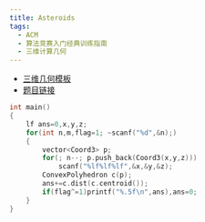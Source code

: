 ```yaml
---
title: Asteroids
tags:
  - ACM
  - 算法竞赛入门经典训练指南
  - 三维计算几何
---
```


- [三维几何模板](https://wu-kan.cn/_posts/2019-01-27-%E8%AE%A1%E7%AE%97%E5%87%A0%E4%BD%95/)
- [题目链接](https://vjudge.net/problem/UVALive-4589)

```cpp
int main()
{
	lf ans=0,x,y,z;
	for(int n,m,flag=1; ~scanf("%d",&n);)
	{
		vector<Coord3> p;
		for(; n--; p.push_back(Coord3(x,y,z)))
			scanf("%lf%lf%lf",&x,&y,&z);
		ConvexPolyhedron c(p);
		ans+=c.dist(c.centroid());
		if(flag^=1)printf("%.5f\n",ans),ans=0;
	}
}
```
